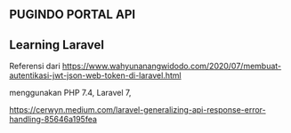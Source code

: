 


## PUGINDO PORTAL API

## Learning Laravel
Referensi dari https://www.wahyunanangwidodo.com/2020/07/membuat-autentikasi-jwt-json-web-token-di-laravel.html

menggunakan PHP 7.4,
Laravel 7,


https://cerwyn.medium.com/laravel-generalizing-api-response-error-handling-85646a195fea